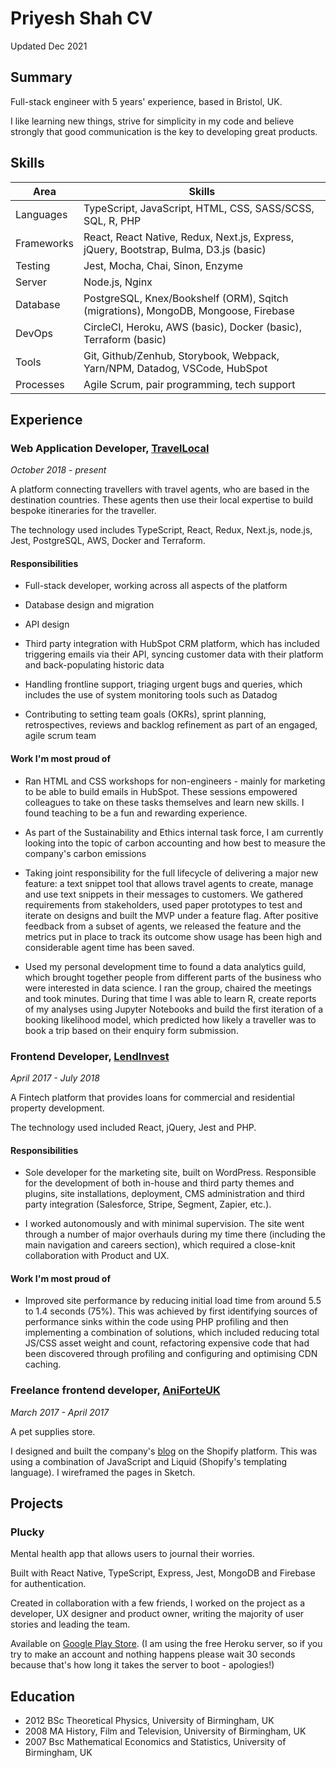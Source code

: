 # Priyesh Shah CV

Updated Dec 2021

## Summary

Full-stack engineer with 5 years' experience, based in Bristol, UK.

I like learning new things, strive for simplicity in my code and believe strongly that good communication is the key to developing great products.

## Skills

| Area       | Skills                                                                                |
| ---------- | ------------------------------------------------------------------------------------- |
| Languages  | TypeScript, JavaScript, HTML, CSS, SASS/SCSS, SQL, R, PHP                             |
| Frameworks | React, React Native, Redux, Next.js, Express, jQuery, Bootstrap, Bulma, D3.js (basic) |
| Testing    | Jest, Mocha, Chai, Sinon, Enzyme                                                      |
| Server     | Node.js, Nginx                                                                        |
| Database   | PostgreSQL, Knex/Bookshelf (ORM), Sqitch (migrations), MongoDB, Mongoose, Firebase    |
| DevOps     | CircleCI, Heroku, AWS (basic), Docker (basic), Terraform (basic)                      |
| Tools      | Git, Github/Zenhub, Storybook, Webpack, Yarn/NPM, Datadog, VSCode, HubSpot            |
| Processes  | Agile Scrum, pair programming, tech support                                           |

## Experience

### Web Application Developer, [TravelLocal](https://www.travellocal.com/)

_October 2018 - present_

A platform connecting travellers with travel agents, who are based in the destination countries. These agents then use their local expertise to build bespoke itineraries for the traveller.

The technology used includes TypeScript, React, Redux, Next.js, node.js, Jest, PostgreSQL, AWS, Docker and Terraform.

#### Responsibilities

- Full-stack developer, working across all aspects of the platform

- Database design and migration

- API design

- Third party integration with HubSpot CRM platform, which has included triggering emails via their API, syncing customer data with their platform and back-populating historic data

- Handling frontline support, triaging urgent bugs and queries, which includes the use of system monitoring tools such as Datadog

- Contributing to setting team goals (OKRs), sprint planning, retrospectives, reviews and backlog refinement as part of an engaged, agile scrum team

#### Work I'm most proud of

- Ran HTML and CSS workshops for non-engineers - mainly for marketing to be able to build emails in HubSpot. These sessions empowered colleagues to take on these tasks themselves and learn new skills. I found teaching to be a fun and rewarding experience.

- As part of the Sustainability and Ethics internal task force, I am currently looking into the topic of carbon accounting and how best to measure the company's carbon emissions

- Taking joint responsibility for the full lifecycle of delivering a major new feature: a text snippet tool that allows travel agents to create, manage and use text snippets in their messages to customers. We gathered requirements from stakeholders, used paper prototypes to test and iterate on designs and built the MVP under a feature flag. After positive feedback from a subset of agents, we released the feature and the metrics put in place to track its outcome show usage has been high and considerable agent time has been saved.

- Used my personal development time to found a data analytics guild, which brought together people from different parts of the business who were interested in data science. I ran the group, chaired the meetings and took minutes. During that time I was able to learn R, create reports of my analyses using Jupyter Notebooks and build the first iteration of a booking likelihood model, which predicted how likely a traveller was to book a trip based on their enquiry form submission.

### Frontend Developer, [LendInvest](https://www.lendinvest.com/)

_April 2017 - July 2018_

A Fintech platform that provides loans for commercial and residential property development.

The technology used included React, jQuery, Jest and PHP.

#### Responsibilities

- Sole developer for the marketing site, built on WordPress. Responsible for the development of both in-house and third party themes and plugins, site installations, deployment, CMS administration and third party integration (Salesforce, Stripe, Segment, Zapier, etc.).

- I worked autonomously and with minimal supervision. The site went through a number of major overhauls during my time there (including the main navigation and careers section), which required a close-knit collaboration with Product and UX.

#### Work I'm most proud of

- Improved site performance by reducing initial load time from around 5.5 to 1.4 seconds (75%). This was achieved by first identifying sources of performance sinks within the code using PHP profiling and then implementing a combination of solutions, which included reducing total JS/CSS asset weight and count, refactoring expensive code that had been discovered through profiling and configuring and optimising CDN caching.

### Freelance frontend developer, [AniForteUK](https://www.aniforte.co.uk/)

_March 2017 - April 2017_

A pet supplies store.

I designed and built the company's [blog](https://www.aniforte.co.uk/blogs/news) on the Shopify platform. This was using a combination of JavaScript and Liquid (Shopify's templating language). I wireframed the pages in Sketch.

## Projects

### Plucky

Mental health app that allows users to journal their worries.

Built with React Native, TypeScript, Express, Jest, MongoDB and Firebase for authentication.

Created in collaboration with a few friends, I worked on the project as a developer, UX designer and product owner, writing the majority of user stories and leading the team.

Available on [Google Play Store](https://play.google.com/store/apps/details?id=com.pluckyapp&hl=en_US&gl=US). (I am using the free Heroku server, so if you try to make an account and nothing happens please wait 30 seconds because that's how long it takes the server to boot - apologies!)

## Education

- 2012 BSc Theoretical Physics, University of Birmingham, UK
- 2008 MA History, Film and Television, University of Birmingham, UK
- 2007 Bsc Mathematical Economics and Statistics, University of Birmingham, UK

